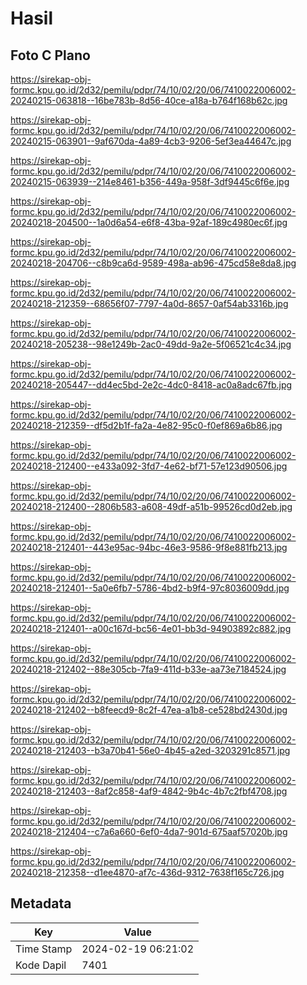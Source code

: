 # Hasil

## Foto C Plano

https://sirekap-obj-formc.kpu.go.id/2d32/pemilu/pdpr/74/10/02/20/06/7410022006002-20240215-063818--16be783b-8d56-40ce-a18a-b764f168b62c.jpg

https://sirekap-obj-formc.kpu.go.id/2d32/pemilu/pdpr/74/10/02/20/06/7410022006002-20240215-063901--9af670da-4a89-4cb3-9206-5ef3ea44647c.jpg

https://sirekap-obj-formc.kpu.go.id/2d32/pemilu/pdpr/74/10/02/20/06/7410022006002-20240215-063939--214e8461-b356-449a-958f-3df9445c6f6e.jpg

https://sirekap-obj-formc.kpu.go.id/2d32/pemilu/pdpr/74/10/02/20/06/7410022006002-20240218-204500--1a0d6a54-e6f8-43ba-92af-189c4980ec6f.jpg

https://sirekap-obj-formc.kpu.go.id/2d32/pemilu/pdpr/74/10/02/20/06/7410022006002-20240218-204706--c8b9ca6d-9589-498a-ab96-475cd58e8da8.jpg

https://sirekap-obj-formc.kpu.go.id/2d32/pemilu/pdpr/74/10/02/20/06/7410022006002-20240218-212359--68656f07-7797-4a0d-8657-0af54ab3316b.jpg

https://sirekap-obj-formc.kpu.go.id/2d32/pemilu/pdpr/74/10/02/20/06/7410022006002-20240218-205238--98e1249b-2ac0-49dd-9a2e-5f06521c4c34.jpg

https://sirekap-obj-formc.kpu.go.id/2d32/pemilu/pdpr/74/10/02/20/06/7410022006002-20240218-205447--dd4ec5bd-2e2c-4dc0-8418-ac0a8adc67fb.jpg

https://sirekap-obj-formc.kpu.go.id/2d32/pemilu/pdpr/74/10/02/20/06/7410022006002-20240218-212359--df5d2b1f-fa2a-4e82-95c0-f0ef869a6b86.jpg

https://sirekap-obj-formc.kpu.go.id/2d32/pemilu/pdpr/74/10/02/20/06/7410022006002-20240218-212400--e433a092-3fd7-4e62-bf71-57e123d90506.jpg

https://sirekap-obj-formc.kpu.go.id/2d32/pemilu/pdpr/74/10/02/20/06/7410022006002-20240218-212400--2806b583-a608-49df-a51b-99526cd0d2eb.jpg

https://sirekap-obj-formc.kpu.go.id/2d32/pemilu/pdpr/74/10/02/20/06/7410022006002-20240218-212401--443e95ac-94bc-46e3-9586-9f8e881fb213.jpg

https://sirekap-obj-formc.kpu.go.id/2d32/pemilu/pdpr/74/10/02/20/06/7410022006002-20240218-212401--5a0e6fb7-5786-4bd2-b9f4-97c8036009dd.jpg

https://sirekap-obj-formc.kpu.go.id/2d32/pemilu/pdpr/74/10/02/20/06/7410022006002-20240218-212401--a00c167d-bc56-4e01-bb3d-94903892c882.jpg

https://sirekap-obj-formc.kpu.go.id/2d32/pemilu/pdpr/74/10/02/20/06/7410022006002-20240218-212402--88e305cb-7fa9-411d-b33e-aa73e7184524.jpg

https://sirekap-obj-formc.kpu.go.id/2d32/pemilu/pdpr/74/10/02/20/06/7410022006002-20240218-212402--b8feecd9-8c2f-47ea-a1b8-ce528bd2430d.jpg

https://sirekap-obj-formc.kpu.go.id/2d32/pemilu/pdpr/74/10/02/20/06/7410022006002-20240218-212403--b3a70b41-56e0-4b45-a2ed-3203291c8571.jpg

https://sirekap-obj-formc.kpu.go.id/2d32/pemilu/pdpr/74/10/02/20/06/7410022006002-20240218-212403--8af2c858-4af9-4842-9b4c-4b7c2fbf4708.jpg

https://sirekap-obj-formc.kpu.go.id/2d32/pemilu/pdpr/74/10/02/20/06/7410022006002-20240218-212404--c7a6a660-6ef0-4da7-901d-675aaf57020b.jpg

https://sirekap-obj-formc.kpu.go.id/2d32/pemilu/pdpr/74/10/02/20/06/7410022006002-20240218-212358--d1ee4870-af7c-436d-9312-7638f165c726.jpg


## Metadata

| Key        | Value               |
| ---------- | ------------------- |
| Time Stamp | 2024-02-19 06:21:02 |
| Kode Dapil | 7401                |



